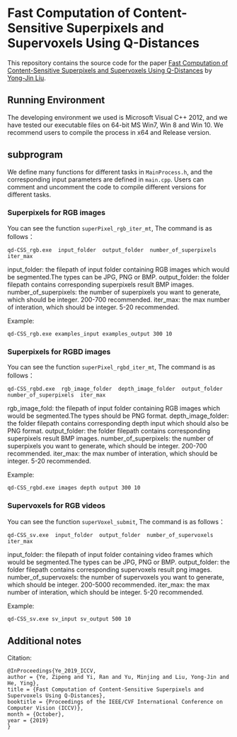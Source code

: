 # Fast Computation of Content-Sensitive Superpixels and Supervoxels Using Q-Distances
This repository contains the source code for the paper [Fast Computation of Content-Sensitive Superpixels and Supervoxels Using Q-Distances](https://openaccess.thecvf.com/content_ICCV_2019/html/Ye_Fast_Computation_of_Content-Sensitive_Superpixels_and_Supervoxels_Using_Q-Distances_ICCV_2019_paper.html) by [Yong-Jin Liu](https://cg.cs.tsinghua.edu.cn/people/~Yongjin/Yongjin.htm).


## Running Environment
The developing environment we used is Microsoft Visual C++ 2012, and we have tested our executable files on 64-bit MS Win7, Win 8 and Win 10. We recommend users to compile the process in x64 and Release version.


## subprogram
We define many functions for different tasks in ```MainProcess.h```, and the corresponding input parameters are defined in ```main.cpp```. Users can comment and uncomment the code to compile different versions for different tasks.

### Superpixels for RGB images
You can see the function ```superPixel_rgb_iter_mt```, The command is as follows：
```
qd-CSS_rgb.exe  input_folder  output_folder  number_of_superpixels  iter_max
```
input_folder: the filepath of input folder containing RGB images which would be segmented.The types can be JPG, PNG or BMP.
output_folder: the folder filepath contains corresponding superpixels result BMP images.
number_of_superpixels: the number of superpixels you want to generate, which should be integer. 200-700 recommended.
iter_max: the max number of interation, which should be integer. 5-20 recommended.

Example: 
```
qd-CSS_rgb.exe examples_input examples_output 300 10
```

### Superpixels for RGBD images
You can see the function ```superPixel_rgbd_iter_mt```, The command is as follows：
```
qd-CSS_rgbd.exe  rgb_image_folder  depth_image_folder  output_folder  number_of_superpixels  iter_max
```
rgb_image_fold: the filepath of input folder containing RGB images which would be segmented.The types should be PNG format.
depth_image_folder: the folder filepath contains corresponding depth input which should also be PNG format.
output_folder: the folder filepath contains corresponding superpixels result BMP images.
number_of_superpixels: the number of superpixels you want to generate, which should be integer. 200-700 recommended.
iter_max: the max number of interation, which should be integer. 5-20 recommended.

Example: 
```
qd-CSS_rgbd.exe images depth output 300 10
```

### Supervoxels for RGB videos
You can see the function ```superVoxel_submit```, The command is as follows：
```
qd-CSS_sv.exe  input_folder  output_folder  number_of_supervoxels  iter_max
```
input_folder: the filepath of input folder containing video frames which would be segmented.The types can be JPG, PNG or BMP.
output_folder: the folder filepath contains corresponding supervoxels result png images.
number_of_supervoxels: the number of supervoxels you want to generate, which should be integer. 200-5000 recommended.
iter_max: the max number of interation, which should be integer. 5-20 recommended.

Example: 
```
qd-CSS_sv.exe sv_input sv_output 500 10
```

## Additional notes

Citation:

```
@InProceedings{Ye_2019_ICCV,
author = {Ye, Zipeng and Yi, Ran and Yu, Minjing and Liu, Yong-Jin and He, Ying},
title = {Fast Computation of Content-Sensitive Superpixels and Supervoxels Using Q-Distances},
booktitle = {Proceedings of the IEEE/CVF International Conference on Computer Vision (ICCV)},
month = {October},
year = {2019}
}
```
